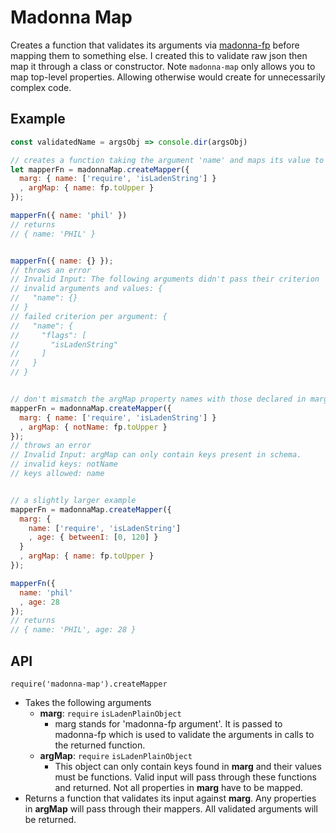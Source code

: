 # Madonna Map
Creates a function that validates its arguments via
[madonna-fp](https://github.com/olsonpm/madonna-fp) before mapping them to
something else.  I created this to validate raw json then map it through a
class or constructor.  Note `madonna-map` only allows you to map top-level
properties.  Allowing otherwise would create for unnecessarily complex code.

## Example
```js
const validatedName = argsObj => console.dir(argsObj)

// creates a function taking the argument 'name' and maps its value to uppercase
let mapperFn = madonnaMap.createMapper({
  marg: { name: ['require', 'isLadenString'] }
  , argMap: { name: fp.toUpper }
});

mapperFn({ name: 'phil' })
// returns
// { name: 'PHIL' }


mapperFn({ name: {} });
// throws an error
// Invalid Input: The following arguments didn't pass their criterion
// invalid arguments and values: {
//   "name": {}
// }
// failed criterion per argument: {
//   "name": {
//     "flags": [
//       "isLadenString"
//     ]
//   }
// }


// don't mismatch the argMap property names with those declared in marg
mapperFn = madonnaMap.createMapper({
  marg: { name: ['require', 'isLadenString'] }
  , argMap: { notName: fp.toUpper }
});
// throws an error
// Invalid Input: argMap can only contain keys present in schema.
// invalid keys: notName
// keys allowed: name


// a slightly larger example
mapperFn = madonnaMap.createMapper({
  marg: {
    name: ['require', 'isLadenString']
    , age: { betweenI: [0, 120] }
  }
  , argMap: { name: fp.toUpper }
});

mapperFn({
  name: 'phil'
  , age: 28
});
// returns
// { name: 'PHIL', age: 28 }
```

## API
`require('madonna-map').createMapper`
 - Takes the following arguments
   - **marg**: `require` `isLadenPlainObject`
     - marg stands for 'madonna-fp argument'.  It is passed to madonna-fp which
       is used to validate the arguments in calls to the returned function.
   - **argMap**: `require` `isLadenPlainObject`
     - This object can only contain keys found in **marg** and their values
       must be functions.  Valid input will pass through these functions
       and returned.  Not all properties in **marg** have to be mapped.
 - Returns a function that validates its input against **marg**.  Any properties
   in **argMap** will pass through their mappers.  All validated arguments will
   be returned.
